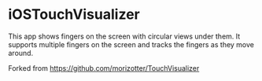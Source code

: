 # iOSTouchVisualizer

This app shows fingers on the screen with circular views under them. It supports multiple fingers on the screen and tracks the fingers as they move around.

Forked from https://github.com/morizotter/TouchVisualizer
